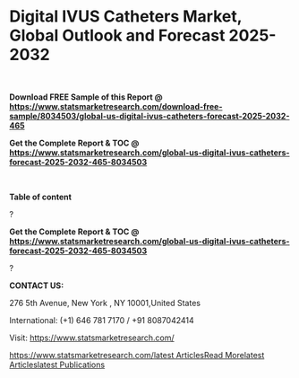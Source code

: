 <h1>Digital IVUS Catheters Market, Global Outlook and Forecast 2025-2032</h1><br/><p><strong>Download FREE Sample of this Report @ <a href="https://www.statsmarketresearch.com/download-free-sample/8034503/global-us-digital-ivus-catheters-forecast-2025-2032-465">https://www.statsmarketresearch.com/download-free-sample/8034503/global-us-digital-ivus-catheters-forecast-2025-2032-465</a></strong></p>
 
 
 
 <div><b>Get the Complete Report & TOC @ <a href="https://www.statsmarketresearch.com/global-us-digital-ivus-catheters-forecast-2025-2032-465-8034503">https://www.statsmarketresearch.com/global-us-digital-ivus-catheters-forecast-2025-2032-465-8034503</a></b></div>
 
 
 
 <p><br />
 
 <b>Table of content</b></p>
 
 
 
 <p>? </p>
 
 
 
 <div><b>Get the Complete Report & TOC @ <a href="https://www.statsmarketresearch.com/global-us-digital-ivus-catheters-forecast-2025-2032-465-8034503">https://www.statsmarketresearch.com/global-us-digital-ivus-catheters-forecast-2025-2032-465-8034503</a></b></div>
 
 
 
 <p>? </p>
 
 
 
 <p><b>CONTACT US:</b><br />
 
 276 5th Avenue, New York , NY 10001,United States<br />
 
 International: (+1) 646 781 7170 / +91 8087042414<br />
 
 Visit: <a href="https://www.statsmarketresearch.com/">https://www.statsmarketresearch.com/</a><br />
 
 <a href="https://gyeongbokgung.com">https://www.statsmarketresearch.com/</a><a href="https://hallyeomaritime.com">latest Articles</a><a href="https://jingwansa.com">Read More</a><a href="https://nguoiviet.jp/">latest Articles</a><a href="https://www.intelmarketresearch.com/">latest Publications</a></p>